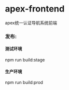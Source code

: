 # apex-frontend 

apex统一认证导航系统前端

### 发布:
#### 测试环境
npm run build:stage
#### 生产环境
npm run build:prod